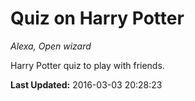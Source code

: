 # Quiz on Harry Potter
*Alexa, Open wizard*

Harry Potter quiz to play with friends.

**Last Updated:** 2016-03-03 20:28:23